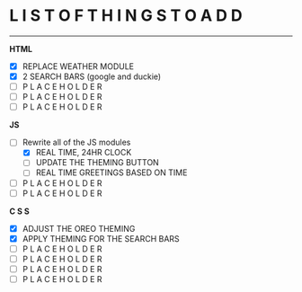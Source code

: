 # L I S T   O F   T H I N G S   T O   A D D 
____

**HTML**
- [x] REPLACE WEATHER MODULE
- [x] 2 SEARCH BARS (google and duckie)
- [ ] P L A C E H O L D E R 
- [ ] P L A C E H O L D E R 
- [ ] P L A C E H O L D E R 

**JS**
- [ ] Rewrite all of the JS modules
  - [x] REAL TIME, 24HR CLOCK
  - [ ] UPDATE THE THEMING BUTTON
  - [ ] REAL TIME GREETINGS BASED ON TIME
 - [ ] P L A C E H O L D E R 
 - [ ] P L A C E H O L D E R 

**C S S**
- [x] ADJUST THE OREO THEMING
- [x] APPLY THEMING FOR THE SEARCH BARS
- [ ] P L A C E H O L D E R 
- [ ] P L A C E H O L D E R 
- [ ] P L A C E H O L D E R 
- [ ] P L A C E H O L D E R 
